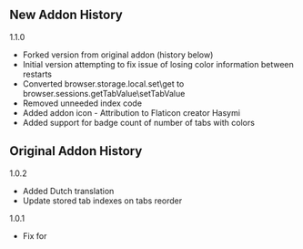 ## New Addon History

1.1.0

- Forked version from original addon (history below)
- Initial version attempting to fix issue of losing color information between restarts
- Converted browser.storage.local.set\get to browser.sessions.getTabValue\setTabValue
- Removed unneeded index code
- Added addon icon - Attribution to Flaticon creator Hasymi
- Added support for badge count of number of tabs with colors

## Original Addon History

1.0.2
- Added Dutch translation
- Update stored tab indexes on tabs reorder

1.0.1
- Fix for
